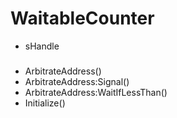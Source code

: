 # WaitableCounter

- sHandle
###
- ArbitrateAddress()
- ArbitrateAddress:Signal()
- ArbitrateAddress:WaitIfLessThan()
- Initialize()